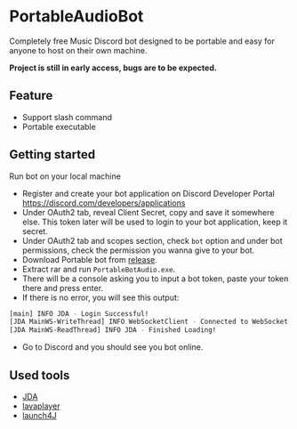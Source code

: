 # PortableAudioBot
Completely free Music Discord bot designed to be portable and easy for anyone to host on their own machine.

**Project is still in early access, bugs are to be expected.**

## Feature
- Support slash command
- Portable executable

## Getting started
Run bot on your local machine
- Register and create your bot application on Discord Developer Portal https://discord.com/developers/applications
- Under OAuth2 tab, reveal Client Secret, copy and save it somewhere else. This token later will be used to login to your bot application, keep it secret.
- Under OAuth2 tab and scopes section, check `bot` option and under bot permissions, check the permission you wanna give to your bot.
- Download Portable bot from [release](https://github.com/madeyoga/PortableAudioBot/releases).
- Extract rar and run `PortableBotAudio.exe`.
- There will be a console asking you to input a bot token, paste your token there and press enter.
- If there is no error, you will see this output:
```sh
[main] INFO JDA - Login Successful!
[JDA MainWS-WriteThread] INFO WebSocketClient - Connected to WebSocket
[JDA MainWS-ReadThread] INFO JDA - Finished Loading!
```
- Go to Discord and you should see you bot online.

## Used tools
- [JDA](https://github.com/DV8FromTheWorld/JDA)
- [lavaplayer](https://github.com/sedmelluq/lavaplayer)
- [launch4J](http://launch4j.sourceforge.net/)
